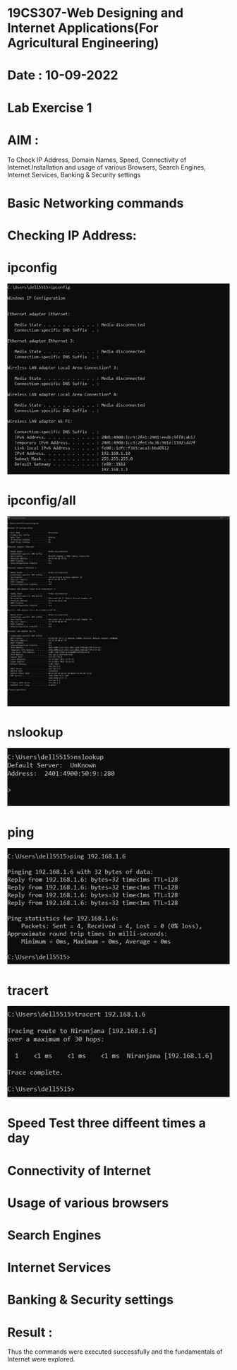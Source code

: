# 19CS307-Web Designing and Internet Applications(For Agricultural Engineering)
# Date : 10-09-2022
# Lab Exercise 1
# AIM :
To Check IP Address, Domain Names, Speed, Connectivity of Internet.Installation and usage of various Browsers, Search Engines, Internet Services, Banking & Security settings
# Basic Networking commands
# Checking IP Address:
# ipconfig
![alt text](https://github.com/Niranjana05-cloud/Experiment-1/blob/main/A.png)

# ipconfig/all
![alt text](https://github.com/Niranjana05-cloud/Experiment-1/blob/main/B.png)

# nslookup
![alt text](https://github.com/Niranjana05-cloud/Experiment-1/blob/main/C.png)


# ping
![alt text](https://github.com/Niranjana05-cloud/Experiment-1/blob/main/D.png)


# tracert
![alt text](https://github.com/Niranjana05-cloud/Experiment-1/blob/main/E.png)


# Speed Test three diffeent times a day


# Connectivity of Internet


# Usage of various browsers


# Search Engines


# Internet Services


# Banking & Security settings


# Result :
Thus the commands were executed successfully and the fundamentals of Internet were explored.

